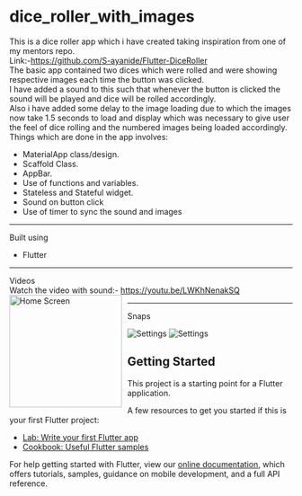 # dice_roller_with_images

This is a dice roller app which i have created taking inspiration from one of my mentors repo.<br>
Link:-https://github.com/S-ayanide/Flutter-DiceRoller<br>
The basic app contained two dices which were rolled and were showing respective images each time the button was clicked. <br>
I have added a sound to this such that whenever the button is clicked the sound will be played and dice will be rolled accordingly.<br>Also i have added some delay to the image loading due to which the images now take 1.5 seconds to load and display which was necessary to give user the feel of dice rolling and the numbered images being loaded accordingly.<br>
Things which are done in the app involves:
* MaterialApp class/design.
* Scaffold Class.
* AppBar.
* Use of functions and variables.
* Stateless and Stateful widget.
* Sound on button click
* Use of timer to sync the sound and images
___
Built using
* Flutter
___
Videos<br>
Watch the video with sound:- https://youtu.be/LWKhNenakSQ<br>
 <img src="https://media.giphy.com/media/RfYarEgxMwZ7pvUMQc/giphy.gif"
     alt="Home Screen"
     style="float: left; margin-right: 10px;"
     width="200"/>
___
Snaps<br>

![Settings](https://res.cloudinary.com/harshkumarkhatri/image/upload/v1594554750/readme%20images/dice%20roller%20with%20images/Screenshot_from_2020-07-12_17-22-02_yvsdz4.png)
![Settings](https://res.cloudinary.com/harshkumarkhatri/image/upload/v1594554750/readme%20images/dice%20roller%20with%20images/Screenshot_from_2020-07-12_17-21-04_e3r7ft.png)


## Getting Started

This project is a starting point for a Flutter application.

A few resources to get you started if this is your first Flutter project:

- [Lab: Write your first Flutter app](https://flutter.dev/docs/get-started/codelab)
- [Cookbook: Useful Flutter samples](https://flutter.dev/docs/cookbook)

For help getting started with Flutter, view our
[online documentation](https://flutter.dev/docs), which offers tutorials,
samples, guidance on mobile development, and a full API reference.
